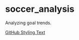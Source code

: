 # soccer_analysis
Analyzing goal trends.

[GitHub Styling Text](https://docs.github.com/en/get-started/writing-on-github/getting-started-with-writing-and-formatting-on-github/basic-writing-and-formatting-syntax)

